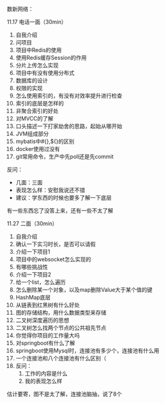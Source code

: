 数新网络：

11.17 电话一面（30min）

1. 自我介绍
2. 问项目
3. 项目中Redis的使用
4. 使用Redis缓存Session的作用
5. 分片上传怎么实现
6. 项目中有没有使用分布式
7. 数据库的设计
8. 权限的实现
9. 怎么使用索引的，有没有对效率提升进行检查
10. 索引的底层是怎样的
11. 非聚合索引的好处
12. 对MVCC的了解
13. 口头描述一下打家劫舍的思路，起始从哪开始
14. JVM组成部分
15. mybatis中#{},${}的区别
16. docker使用过没有
17. git常用命令，生产中先poll还是先commit

反问：

- 几面：三面
- 表现怎么样：安慰我说还不错
- 建议：学东西的时候也要多了解一下底层

有一些东西忘了没答上来，还有一些不太了解

11.27 二面（30min）

1. 自我介绍
2. 确认一下实习时长，是否可以请假
3. 介绍一下项目1
4. 项目中的websocket怎么实现的
5. 有哪些挑战性
6. 介绍一下项目2
7. 给一个list，怎么遍历
8. 怎么删除某一个对象，以及map删除Value大于某个值的键
9. HashMap底层
10. 从链表到红黑树有什么好处
11. 图的存储结构，用什么数据类型来存储
12. 二叉树深度遍历的思想
13. 二叉树怎么找两个节点的公共祖先节点 
14. 你觉得你项目的工作量大吗
15. 对springboot有什么了解
16. springboot使用Mysql时，连接池有多少个，连接池有什么用
17. 一个连接池和八个连接池有什么区别（
18. 反问：
    1. 工作的内容是什么
    2. 我的表现怎么样

估计要寄，图不是太了解，连接池脑抽，说了8个

